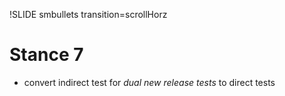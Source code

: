 !SLIDE smbullets transition=scrollHorz

# Stance 7

* convert indirect test for *dual new release tests* to direct tests


